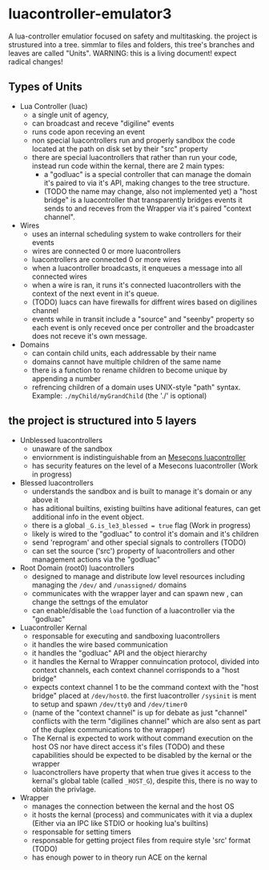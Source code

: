 # luacontroller-emulator3
A lua-controller emulatior focused on safety and multitasking. 
the project is strustured into a tree. simmlar to files and folders, this tree's branches and leaves are called "Units".
WARNING: this is a living document! expect radical changes!

## Types of Units
- Lua Controller (luac)
  - a single unit of agency,
  - can broadcast and receve "digiline" events
  - runs code apon receving an event
  - non special luacontrollers run and properly sandbox the code located at the path on disk set by their "src" property
  - there are special luacontrollers that rather than run your code, instead run code within the kernal, there are 2 main types:
    - a "godluac" is a special controller that can manage the domain it's paired to via it's API, making changes to the tree structure.
    - (TODO the name may change, also not implemented yet) a "host bridge" is a luacontroller that transparently bridges
      events it sends to and receves from the Wrapper via it's paired "context channel".
- Wires
  - uses an internal scheduling system to wake controllers for their events
  - wires are connected 0 or more luacontrollers
  - luacontrollers are connected 0 or more wires
  - when a luacontroller broadcasts, it enqueues a message into all connected wires
  - when a wire is ran, it runs it's connected luacontrollers with the context of the next event in it's queue.
  - (TODO) luacs can have firewalls for diffrent wires based on digilines channel
  - events while in transit include a "source" and "seenby" property so each event is only receved once per controller and the broadcaster does not receve it's own message.
- Domains
  - can contain child units, each addressable by their name
  - domains cannot have multiple children of the same name
  - there is a function to rename children to become unique by appending a number
  - refrencing children of a domain uses UNIX-style "path" syntax. Example: `./myChild/myGrandChild` (the './' is optional)

## the project is structured into 5 layers
- Unblessed luacontrollers
  -  unaware of the sandbox
  -  enviornment is indistinguishable from an [Mesecons luacontroller](https://mesecons.net/luacontroller/)
  -  has security features on the level of a Mesecons luacontroller (Work in progress)
- Blessed luacontrollers
  - understands the sandbox and is built to manage it's domain or any above it
  - has aditional builtins, existing builtins have aditional features, can get additional info in the event object.
  - there is a global `_G.is_le3_blessed = true` flag (Work in progress)
  - likely is wired to the "godluac" to control it's domain and it's children
  - send 'reprogram' and other special signals to controllers (TODO)
  - can set the source ('src') property of luacontrollers and other management actions via the "godluac"
- Root Domain (root0) luacontrollers
  - designed to manage and distribute low level resources including managing the `/dev/` and `/unassigned/` domains
  - communicates with the wrapper layer and can spawn new , can change the settngs of the emulator
  - can enable/disable the `load` function of a luacontroller via the "godluac"
- Luacontroller Kernal
  - responsable for executing and sandboxing luacontrollers
  - it handles the wire based communication
  - it handles the "godluac" API and the object hierarchy
  - it handles the Kernal to Wrapper connuincation protocol, divided into context channels, each context channel corrisponds to a "host bridge"
  - expects context channel 1 to be the command context with the "host bridge" placed at `/dev/host0`. the first luacontroller `/sysinit` is ment to setup and spawn `/dev/tty0` and `/dev/timer0`
  - (name of the "context channel" is up for debate as just "channel" conflicts with the term "digilines channel" which are also sent as part of the duplex communications to the wrapper)
  - The Kernal is expected to work without command execution on the host OS nor have direct access it's files (TODO)
     and these capabilities should be expected to be disabled by the kernal or the wrapper
  - luaconctrollers have property that when true gives it access to the kernal's global table (called `_HOST_G`), despite this, there is no way to obtain the privlage.
- Wrapper
  - manages the connection between the kernal and the host OS
  - it hosts the kernal (process) and communicates with it via a duplex (Either via an IPC like STDIO or hooking lua's builtins)
  - responsable for setting timers
  - responsable for getting project files from require style 'src' format (TODO)
  - has enough power to in theory run ACE on the kernal
